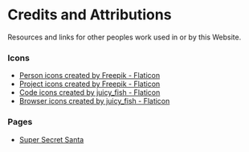 # Credits and Attributions

Resources and links for other peoples work used in or by this Website.

### Icons
 - <a href="https://www.flaticon.com/free-icons/person" title="person icons">Person icons created by Freepik - Flaticon</a>
 - <a href="https://www.flaticon.com/free-icons/project" title="project icons">Project icons created by Freepik - Flaticon</a>
 - <a href="https://www.flaticon.com/free-icons/code" title="code icons">Code icons created by juicy_fish - Flaticon</a>
 - <a href="https://www.flaticon.com/free-icons/browser" title="browser icons">Browser icons created by juicy_fish - Flaticon</a>

### Pages
  - <a href="https://github.com/arcanis/secretsanta">Super Secret Santa</a>
